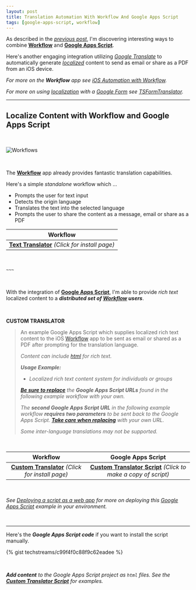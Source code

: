 ```yaml
---
layout: post
title: Translation Automation With Workflow And Google Apps Script
tags: [google-apps-script, workflow]
---
```


As described in the *[previous post](https://techstreams.github.io/2015/12/16/ios-automation-with-workflow-and-google-apps-script/)*, I'm discovering interesting ways to combine **[Workflow](https://workflow.is/)** and **[Google Apps Script](https://www.google.com/script/start/)**.  

Here's another engaging integration utilizing *[Google Translate](https://translate.google.com/)* to automatically generate *[localized](https://en.wikipedia.org/wiki/Internationalization_and_localization)* content to send as email or share as a PDF from an iOS device.

<i class="fa fa-hand-o-right"></i> *For more on the __Workflow__ app see [iOS Automation with Workflow](https://techstreams.github.io/2015/04/06/ios-automation-with-workflow/).*

<i class="fa fa-hand-o-right"></i> *For more on using [localization](https://en.wikipedia.org/wiki/Internationalization_and_localization) with a [Google Form](https://www.google.com/forms/about/) see [TSFormTranslator](https://techstreams.github.io/2015/04/14/tsformtranslator-overview/).*

---

## Localize Content with Workflow and Google Apps Script

<br>

![Workflows]({{site.baseurl}}/images/2016-01-07-workflows.png)

<br>

The **[Workflow](https://workflow.is/)** app already provides fantastic translation capabilities.  

Here's a simple *standalone* workflow which ...

* Prompts the user for text input
* Detects the origin language
* Translates the text into the selected language
* Prompts the user to share the content as a message, email or share as a PDF  

| Workflow |
| :--------: | 
| **[<i class="fa fa-refresh"></i> Text Translator](https://workflow.is/workflows/3f43d9bc1dca43a1a4b9115a96b9a0f2)** *(Click for install page)*  |

<br>

`~~~`

<br>

With the integration of **[Google Apps Script](https://www.google.com/script/start/)**, I'm able to provide *rich text* localized content to a ***distributed set of [Workflow](https://workflow.is/) users***.


<br>

**CUSTOM TRANSLATOR**

> An example Google Apps Script which supplies localized rich text content to the iOS [Workflow](https://workflow.is/) app to be sent as email or shared as a PDF after prompting for the translation language.
>
> <i class="fa fa-hand-o-right"></i> *Content can include [html](https://en.wikipedia.org/wiki/HTML) for rich text.*
>
> *__Usage Example:__*  
> 
> * *Localized rich text content system for individuals or groups*
>
>  <i class="fa fa-exclamation-circle"></i> *__[Be sure to replace]({{site.baseurl}}/howto/replace-workflow-urls/)__ the __Google Apps Script URLs__ found in the following example workflow with your own.*
>
> <i class="fa fa-exclamation-circle"></i> *The __second Google Apps Script URL__ in the following example workflow __requires two parameters__ to be sent back to the Google Apps Script.  __[Take care when replacing]({{site.baseurl}}/howto/replace-workflow-urls/)__ with your own URL.*
>
> <i class="fa fa-exclamation-circle"></i> *Some inter-language translations may not be supported.*
>

<br>

| Workflow | Google Apps Script |
| :--------: | :---------------: |
| **[<i class="fa fa-refresh"></i> Custom Translator](https://workflow.is/workflows/ad520fad30484a3fa8d63adbf3337d9c)** *(Click for install page)* | **[Custom Translator Script](https://script.google.com/d/1lRVhoir1brlYnXfW70fR6inCwNBr_SjBjmHnl3cmtSansD051lkGmWPI/edit?usp=sharing)** *(Click to make a copy of script)* |

<br>


<i class="fa fa-hand-o-right"></i> *See [Deploying a script as a web app](https://developers.google.com/apps-script/guides/web#deploying_a_script_as_a_web_app) for more on deploying this [Google Apps Script](https://www.google.com/script/start/) example in your environment.*

<br>

---

Here's the ***Google Apps Script code*** if you want to install the script manually.

{% gist techstreams/c99f4f0c88f9c62eadee %}

<br>

<i class="fa fa-hand-o-right"></i> *__Add content__ to the Google Apps Script project as `html` files.  See the __[Custom Translator Script](https://script.google.com/d/1lRVhoir1brlYnXfW70fR6inCwNBr_SjBjmHnl3cmtSansD051lkGmWPI/edit?usp=sharing)__ for examples.*




























